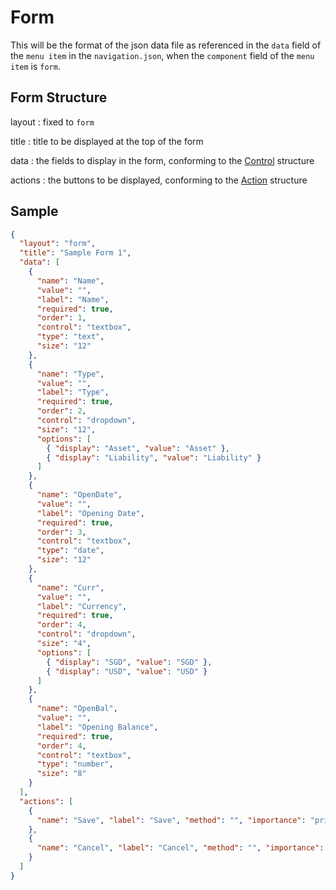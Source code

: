 # Form

This will be the format of the json data file as referenced in the `data` field of the `menu item` in the `navigation.json`, when the `component` field of the `menu item` is `form`.

## Form Structure

layout
: fixed to `form`

title
: title to be displayed at the top of the form

data
: the fields to display in the form, conforming to the [Control](./control.md) structure

actions
: the buttons to be displayed, conforming to the [Action](./action.md) structure

## Sample

```json
{
  "layout": "form",
  "title": "Sample Form 1",
  "data": [
    {
      "name": "Name",
      "value": "",
      "label": "Name",
      "required": true,
      "order": 1,
      "control": "textbox",
      "type": "text",
      "size": "12"
    },
    {
      "name": "Type",
      "value": "",
      "label": "Type",
      "required": true,
      "order": 2,
      "control": "dropdown",
      "size": "12",
      "options": [
        { "display": "Asset", "value": "Asset" },
        { "display": "Liability", "value": "Liability" }
      ]
    },
    {
      "name": "OpenDate",
      "value": "",
      "label": "Opening Date",
      "required": true,
      "order": 3,
      "control": "textbox",
      "type": "date",
      "size": "12"
    },
    {
      "name": "Curr",
      "value": "",
      "label": "Currency",
      "required": true,
      "order": 4,
      "control": "dropdown",
      "size": "4",
      "options": [
        { "display": "SGD", "value": "SGD" },
        { "display": "USD", "value": "USD" }
      ]
    },
    {
      "name": "OpenBal",
      "value": "",
      "label": "Opening Balance",
      "required": true,
      "order": 4,
      "control": "textbox",
      "type": "number",
      "size": "8"
    }
  ],
  "actions": [
    {
      "name": "Save", "label": "Save", "method": "", "importance": "primary"
    },
    {
      "name": "Cancel", "label": "Cancel", "method": "", "importance": ""
    }
  ]
}

```